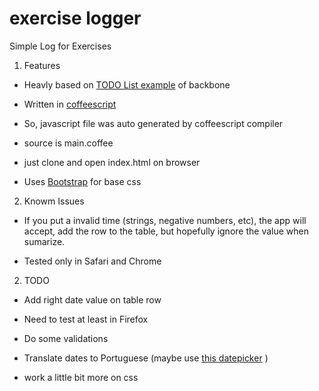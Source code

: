 # exercise logger #

Simple Log for Exercises

1. Features

  *	Heavly based on [TODO List example](http://backbonejs.org/examples/todos/index.html) of backbone

  * Written in [coffeescript](http://coffeescript.org/)

  * So, javascript file was auto generated by coffeescript compiler

  * source is main.coffee

  * just clone and open index.html on browser

  * Uses [Bootstrap](http://twitter.github.com/bootstrap) for base css

2. Knowm Issues

  * If you put a invalid time (strings, negative numbers, etc), the app will accept, add the row to the table, but hopefully ignore the value when sumarize.

  * Tested only in Safari and Chrome

2. TODO

  * Add right date value on table row

  * Need to test at least in Firefox

  * Do some validations

  * Translate dates to Portuguese (maybe use [this datepicker](https://github.com/eternicode/bootstrap-datepicker) )
  
  * work a little bit more on css
